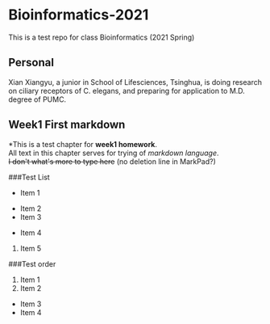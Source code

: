 # Bioinformatics-2021This is a test repo for class Bioinformatics (2021 Spring)## PersonalXian Xiangyu, a junior in School of Lifesciences, Tsinghua, is doing research on ciliary receptors of C. elegans, and preparing for application to M.D. degree of PUMC. ## Week1 First markdown\*This is a test chapter for __week1 homework__.  All text in this chapter serves for trying of *markdown language*.  ~~I don't what's more to type here~~ (no deletion line in MarkPad?)  ###Test List* Item 1+ Item 2+ Item 3- Item 41. Item 5###Test order1. Item 12. Item 2+ Item 3+ Item 4